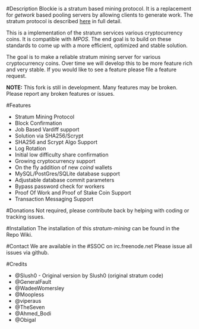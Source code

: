 #Description
Blockie is a stratum based mining protocol. It is a replacement for *getwork* based pooling servers by allowing clients to generate work. The stratum protocol is described [here](http://mining.bitcoin.cz/stratum-mining) in full detail.

This is a implementation of the stratum services various cryptocurrency coins. It is compatible with *MPOS*. The end goal is to build on these standards to come up with a more efficient, optimized and stable solution.

The goal is to make a reliable stratum mining server for various cryptocurrency coins. Over time we will develop this to be more feature rich and very stable. If you would like to see a feature please file a feature request. 

**NOTE:** This fork is still in development. Many features may be broken. Please report any broken features or issues.

#Features

* Stratum Mining Protocol
* Block Confirmation
* Job Based Vardiff support
* Solution via SHA256/Scrypt
* SHA256 and Scrypt Algo Support 
* Log Rotation
* Initial low difficulty share confirmation
* Growing cryptocurrency support
* On the fly addition of new *coind* wallets
* MySQL/PostGres/SQLite database support
* Adjustable database commit parameters
* Bypass password check for workers
* Proof Of Work and Proof of Stake Coin Support
* Transaction Messaging Support

#Donations 
Not required, please contribute back by helping with coding or tracking issues.

#Installation
The installation of this *stratum-mining* can be found in the Repo Wiki. 

#Contact
We are available in the #SSOC on irc.freenode.net
Please issue all issues via github.

#Credits

* @Slush0 - Original version by Slush0 (original stratum code)
* @GeneralFault 
* @WadeeWomersley
* @Moopless
* @viperaus
* @TheSeven
* @Ahmed_Bodi
* @Obigal